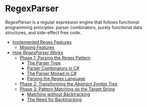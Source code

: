 RegexParser
============

_RegexParser_ is a regular expression engine that follows functional programming principles: parser combinators, purely functional data structures, and side-effect free code.


<toc>

- [Implemented Regex Features](/Doc/ImplementedRegexFeatures.md#implemented-regex-features)
    - [Missing Features](/Doc/ImplementedRegexFeatures.md#missing-features)
- [How _RegexParser_ Works](/Doc/HowRegexParserWorks.md#how-regexparser-works)
    - [Phase 1: Parsing the Regex Pattern](/Doc/HowRegexParserWorks.md#phase-1-parsing-the-regex-pattern)
        - [The Parser Type](/Doc/HowRegexParserWorks.md#the-parser-type)
        - [Parser Combinators in C#](/Doc/HowRegexParserWorks.md#parser-combinators-in-c)
        - [The Parser Monad in C#](/Doc/HowRegexParserWorks.md#the-parser-monad-in-c)
        - [Parsing the Regex Language](/Doc/HowRegexParserWorks.md#parsing-the-regex-language)
    - [Phase 2: Transforming the _Abstract Syntax Tree_](/Doc/HowRegexParserWorks.md#phase-2-transforming-the-abstract-syntax-tree)
    - [Phase 3: Pattern Matching on the Target String](/Doc/HowRegexParserWorks.md#phase-3-pattern-matching-on-the-target-string)
        - [Matching without Backtracking](/Doc/HowRegexParserWorks.md#matching-without-backtracking)
        - [The Need for Backtracking](/Doc/HowRegexParserWorks.md#the-need-for-backtracking)

</toc>
